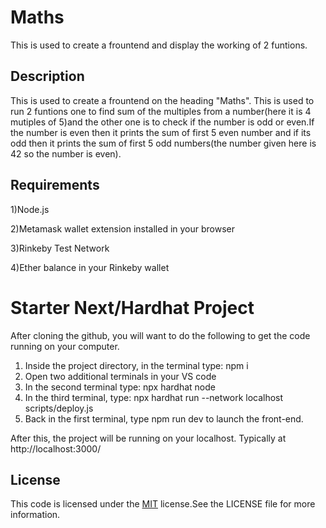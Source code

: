 
# Maths

This is used to create a frountend and display the working of 2 funtions.


## Description

This is used to create a frountend on the heading "Maths".
This is used to run 2 funtions one to find sum of the multiples from a number(here it is 4 mutiples of 5)and the other one is to check if the number is odd or even.If the number is even then it prints the sum of first 5 even number and if its odd then it prints the sum of first 5 odd numbers(the number given here is 42 so the number is even).

## Requirements

1)Node.js

2)Metamask wallet extension installed in your browser

3)Rinkeby Test Network

4)Ether balance in your Rinkeby wallet






# Starter Next/Hardhat Project

After cloning the github, you will want to do the following to get the code running on your computer.

1. Inside the project directory, in the terminal type: npm i
2. Open two additional terminals in your VS code
3. In the second terminal type: npx hardhat node
4. In the third terminal, type: npx hardhat run --network localhost scripts/deploy.js
5. Back in the first terminal, type npm run dev to launch the front-end.

After this, the project will be running on your localhost. 
Typically at http://localhost:3000/

## License

This code is licensed under the [MIT](https://choosealicense.com/licenses/mit/) license.See the LICENSE file for more information.



